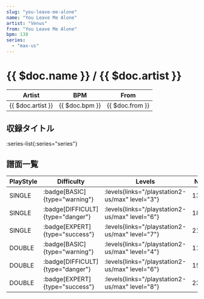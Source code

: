 ```yaml
---
slug: "you-leave-me-alone"
name: "You Leave Me Alone"
artist: "Venus"
from: "You Leave Me Alone"
bpm: 138
series:
  - "max-us"
---
```


# {{ $doc.name }} / {{ $doc.artist }}

|Artist|BPM|From|
|------|---|----|
|{{ $doc.artist }}|{{ $doc.bpm }}|{{ $doc.from }}|

## 収録タイトル

:series-list{:series="series"}

## 譜面一覧

|PlayStyle|Difficulty|Levels|Notes|Movie|
|---------|----------|------|-----|-----|
|SINGLE| :badge[BASIC]{type="warning"}| :levels{links="/playstation2-us/max" level="3"}|133/30||
|SINGLE| :badge[DIFFICULT]{type="danger"}| :levels{links="/playstation2-us/max" level="6"}|185/19||
|SINGLE| :badge[EXPERT]{type="success"}| :levels{links="/playstation2-us/max" level="7"}|217/41||
|DOUBLE| :badge[BASIC]{type="warning"}| :levels{links="/playstation2-us/max" level="4"}|112/26||
|DOUBLE| :badge[DIFFICULT]{type="danger"}| :levels{links="/playstation2-us/max" level="6"}|152/31||
|DOUBLE| :badge[EXPERT]{type="success"}| :levels{links="/playstation2-us/max" level="8"}|236/16||
